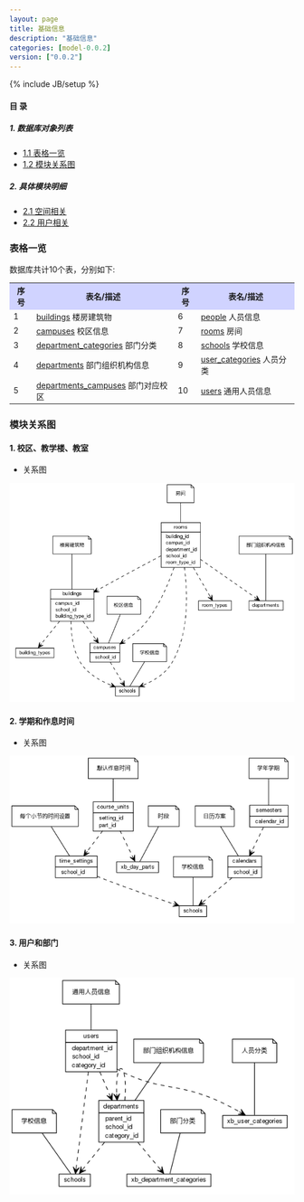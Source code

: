 ```yaml
---
layout: page
title: 基础信息 
description: "基础信息"
categories: [model-0.0.2]
version: ["0.0.2"]
---
```

{% include JB/setup %}

#### 目 录

##### 1. 数据库对象列表
  * [1.1 表格一览](index.html#表格一览)
  * [1.2 模块关系图](index.html#模块关系图)

##### 2. 具体模块明细
* [2.1 空间相关](space.html)
* [2.2 用户相关](user.html)


### 表格一览
数据库共计10个表，分别如下:

<table class="table table-bordered table-striped table-condensed">
  <tr>
    <th style="background-color:#D0D3FF">序号</th>
    <th style="background-color:#D0D3FF">表名/描述</th>
    <th style="background-color:#D0D3FF">序号</th>
    <th style="background-color:#D0D3FF">表名/描述</th>
  </tr>
  <tr>
    <td>1</td>
    <td><a href="space.html#表格-buildings-楼房建筑物">buildings</a> 楼房建筑物</td>
    <td>6</td>
    <td><a href="user.html#表格-people-人员信息">people</a> 人员信息</td>
  </tr>
  <tr>
    <td>2</td>
    <td><a href="space.html#表格-campuses-校区信息">campuses</a> 校区信息</td>
    <td>7</td>
    <td><a href="space.html#表格-rooms-房间">rooms</a> 房间</td>
  </tr>
  <tr>
    <td>3</td>
    <td><a href="user.html#表格-department_categories-部门分类">department_categories</a> 部门分类</td>
    <td>8</td>
    <td><a href="space.html#表格-schools-学校信息">schools</a> 学校信息</td>
  </tr>
  <tr>
    <td>4</td>
    <td><a href="user.html#表格-departments-部门组织机构信息">departments</a> 部门组织机构信息</td>
    <td>9</td>
    <td><a href="user.html#表格-user_categories-人员分类">user_categories</a> 人员分类</td>
  </tr>
  <tr>
    <td>5</td>
    <td><a href="user.html#表格-departments_campuses-部门对应校区">departments_campuses</a> 部门对应校区</td>
    <td>10</td>
    <td><a href="user.html#表格-users-通用人员信息">users</a> 通用人员信息</td>
  </tr>
</table>

### 模块关系图


#### 1. 校区、教学楼、教室
  * 关系图

![校区、教学楼、教室](images/space.png)


#### 2. 学期和作息时间
  * 关系图

![学期和作息时间](images/time.png)


#### 3. 用户和部门
  * 关系图

![用户和部门](images/user.png)


